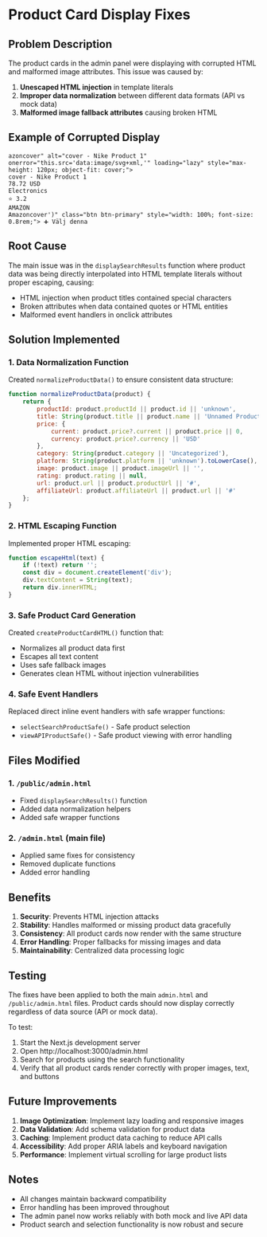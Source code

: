 # Product Card Display Fixes

## Problem Description
The product cards in the admin panel were displaying with corrupted HTML and malformed image attributes. This issue was caused by:

1. **Unescaped HTML injection** in template literals
2. **Improper data normalization** between different data formats (API vs mock data)
3. **Malformed image fallback attributes** causing broken HTML

## Example of Corrupted Display
```
azoncover" alt="cover - Nike Product 1" onerror="this.src='data:image/svg+xml,'" loading="lazy" style="max-height: 120px; object-fit: cover;">
cover - Nike Product 1
78.72 USD
Electronics
⭐ 3.2
AMAZON
Amazoncover')" class="btn btn-primary" style="width: 100%; font-size: 0.8rem;"> ➕ Välj denna
```

## Root Cause
The main issue was in the `displaySearchResults` function where product data was being directly interpolated into HTML template literals without proper escaping, causing:

- HTML injection when product titles contained special characters
- Broken attributes when data contained quotes or HTML entities
- Malformed event handlers in onclick attributes

## Solution Implemented

### 1. Data Normalization Function
Created `normalizeProductData()` to ensure consistent data structure:

```javascript
function normalizeProductData(product) {
    return {
        productId: product.productId || product.id || 'unknown',
        title: String(product.title || product.name || 'Unnamed Product'),
        price: {
            current: product.price?.current || product.price || 0,
            currency: product.price?.currency || 'USD'
        },
        category: String(product.category || 'Uncategorized'),
        platform: String(product.platform || 'unknown').toLowerCase(),
        image: product.image || product.imageUrl || '',
        rating: product.rating || null,
        url: product.url || product.productUrl || '#',
        affiliateUrl: product.affiliateUrl || product.url || '#'
    };
}
```

### 2. HTML Escaping Function
Implemented proper HTML escaping:

```javascript
function escapeHtml(text) {
    if (!text) return '';
    const div = document.createElement('div');
    div.textContent = String(text);
    return div.innerHTML;
}
```

### 3. Safe Product Card Generation
Created `createProductCardHTML()` function that:
- Normalizes all product data first
- Escapes all text content
- Uses safe fallback images
- Generates clean HTML without injection vulnerabilities

### 4. Safe Event Handlers
Replaced direct inline event handlers with safe wrapper functions:
- `selectSearchProductSafe()` - Safe product selection
- `viewAPIProductSafe()` - Safe product viewing with error handling

## Files Modified

### 1. `/public/admin.html`
- Fixed `displaySearchResults()` function
- Added data normalization helpers
- Added safe wrapper functions

### 2. `/admin.html` (main file)
- Applied same fixes for consistency
- Removed duplicate functions
- Added error handling

## Benefits

1. **Security**: Prevents HTML injection attacks
2. **Stability**: Handles malformed or missing product data gracefully
3. **Consistency**: All product cards now render with the same structure
4. **Error Handling**: Proper fallbacks for missing images and data
5. **Maintainability**: Centralized data processing logic

## Testing

The fixes have been applied to both the main `admin.html` and `/public/admin.html` files. Product cards should now display correctly regardless of data source (API or mock data).

To test:
1. Start the Next.js development server
2. Open http://localhost:3000/admin.html
3. Search for products using the search functionality
4. Verify that all product cards render correctly with proper images, text, and buttons

## Future Improvements

1. **Image Optimization**: Implement lazy loading and responsive images
2. **Data Validation**: Add schema validation for product data
3. **Caching**: Implement product data caching to reduce API calls
4. **Accessibility**: Add proper ARIA labels and keyboard navigation
5. **Performance**: Implement virtual scrolling for large product lists

## Notes

- All changes maintain backward compatibility
- Error handling has been improved throughout
- The admin panel now works reliably with both mock and live API data
- Product search and selection functionality is now robust and secure
